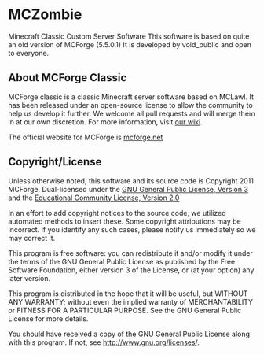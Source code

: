 MCZombie
===============

Minecraft Classic Custom Server Software
This software is based on quite an old version of MCForge (5.5.0.1)
It is developed by void_public and open to everyone.

About MCForge Classic
---------------------

MCForge classic is a classic Minecraft server software based on MCLawl.  It has been released under an open-source license to allow the community to help us develop it further.  We welcome all pull requests and will merge them in at our own discretion.  For more information, visit [our wiki][1].

The official website for MCForge is [mcforge.net][2]

Copyright/License
-----------------

Unless otherwise noted, this software and its source code is
Copyright 2011 MCForge. Dual-licensed under the [GNU General Public License, Version 3][3] and the [Educational Community License, Version 2.0][4]

In an effort to add copyright notices to the source code, we utilized automated methods to insert these.
Some copyright attributions may be incorrect.  If you identify any such cases, please notify us immediately so we may correct it.

This program is free software: you can redistribute it and/or modify
it under the terms of the GNU General Public License as published by
the Free Software Foundation, either version 3 of the License, or
(at your option) any later version.

This program is distributed in the hope that it will be useful,
but WITHOUT ANY WARRANTY; without even the implied warranty of
MERCHANTABILITY or FITNESS FOR A PARTICULAR PURPOSE.  See the
GNU General Public License for more details.

You should have received a copy of the GNU General Public License
along with this program.  If not, see <http://www.gnu.org/licenses/>.

[1]: http://wiki.mcforge.net/index.php?title=Development
[2]: http://www.mcforge.net
[3]: http://www.gnu.org/licenses/gpl-3.0.html
[4]: http://www.opensource.org/licenses/ecl2.php
